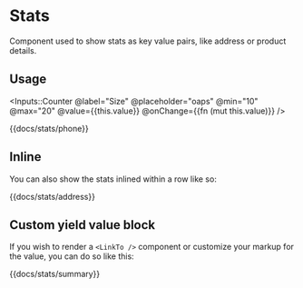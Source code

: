 # Stats

Component used to show stats as key value pairs, like address or product details.

## Usage

<Inputs::Counter @label="Size" @placeholder="oaps" @min="10" @max="20" @value={{this.value}} @onChange={{fn (mut this.value)}} />

{{docs/stats/phone}}

## Inline

You can also show the stats inlined within a row like so:

{{docs/stats/address}}

## Custom yield value block

If you wish to render a `<LinkTo />` component or customize your markup for the value, you can do so like this:

{{docs/stats/summary}}